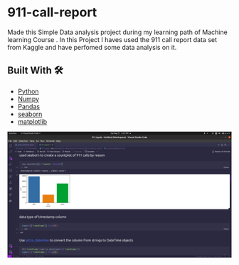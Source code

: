 # 911-call-report
Made this Simple Data analysis project during my learning path of Machine learning Course . In this Project I haves used the 911 call report data set from Kaggle and have perfomed some data analysis on it.

## Built With 🛠
- [Python](https://www.python.org/) 
- [Numpy](https://numpy.org/) 
- [Pandas](https://pandas.pydata.org/)
- [seaborn](https://seaborn.pydata.org/) 
- [matplotlib](https://matplotlib.org/)  

<p float="center">
  <img src="Screenshot from 2022-05-21 18-52-30.png" />
</p>
